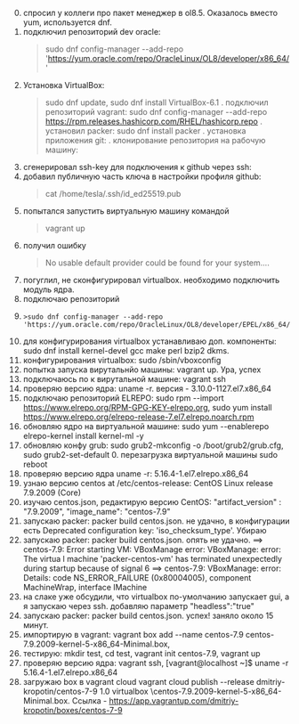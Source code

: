 0. спросил у коллеги про пакет менеджер в ol8.5. Оказалось вместо yum, используется dnf.
1. подключил репозиторий dev oracle: 
	>sudo dnf config-manager --add-repo 'https://yum.oracle.com/repo/OracleLinux/OL8/developer/x86_64/'
2. Установка VirtualBox: 
 	>sudo dnf update, sudo dnf install VirtualBox-6.1
. подключил репозиторий vagrant: 
	 >sudo dnf config-manager --add-repo https://rpm.releases.hashicorp.com/RHEL/hashicorp.repo
. установил packer: 
	 >sudo dnf install packer
. установка приложения git: 
. клонирование репозитория на рабочую машину: 
17. сгенерировал ssh-key для подключения к github через ssh: 
18. добавил публичную часть ключа в настройки профиля github: 
	>cat /home/tesla/.ssh/id_ed25519.pub
21. попытался запустить виртуальную машину командой 
	>vagrant up
23. получил ошибку 
 	>No usable default provider could be found for your system.... 
25. погуглил, не сконфигурировал virtualbox. необходимо подключить модуль ядра. 
26. подключаю репозиторий 
27. 	>sudo dnf config-manager --add-repo 'https://yum.oracle.com/repo/OracleLinux/OL8/developer/EPEL/x86_64/'
28. для конфигурирования virtualbox устанавливаю доп. компоненты: sudo dnf install kernel-devel gcc make perl bzip2 dkms. 
29. конфигурирования virtualbox: sudo /sbin/vboxconfig
30. попытка запуска вирутальнйо машины: vagrant up. Ура, успех
31. подключаюсь по к вирутальной машине: vagrant ssh
32. проверяю версию ядра: uname -r. версия - 3.10.0-1127.el7.x86_64
33. подключаю репозиторий ELREPO: sudo rpm --import https://www.elrepo.org/RPM-GPG-KEY-elrepo.org, sudo yum install https://www.elrepo.org/elrepo-release-7.el7.elrepo.noarch.rpm
34. обновляю ядро на виртуальной машине: sudo yum --enablerepo elrepo-kernel install kernel-ml -y
35. обновляю конфу grub: sudo grub2-mkconfig -o /boot/grub2/grub.cfg, sudo grub2-set-default 0. перезагрузка виртуальной машины sudo reboot
36. проверяю версию ядра uname -r: 5.16.4-1.el7.elrepo.x86_64
37. узнаю версию centos at /etc/centos-release: CentOS Linux release 7.9.2009 (Core)
38. изучаю centos.json, редактирую версию CentOS: "artifact_version" : "7.9.2009", 	"image_name": "centos-7.9"
39. запускаю packer: packer build centos.json. не удачно, в конфигурации есть Deprecated configuration key: 'iso_checksum_type'. Убираю
40. запускаю packer: packer build centos.json. опять не удачно. 
	==> centos-7.9: Error starting VM: VBoxManage error: VBoxManage: error: The virtua
	l machine 'packer-centos-vm' has terminated unexpectedly during startup because of signal 6
	==> centos-7.9: VBoxManage: error: Details: code NS_ERROR_FAILURE (0x80004005), component MachineWrap, interface IMachine
24. на слаке уже обсудили, что virtualbox по-умолчанию запускает gui, а я запускаю через ssh. добавляю параметр "headless":"true"
25. запускаю packer: packer build centos.json. успех! заняло около 15 минут.
26. импортирую в vagrant: vagrant box add --name centos-7.9 centos-7.9.2009-kernel-5-x86_64-Minimal.box, 
27. тестирую: mkdir test, cd test, vagrant init centos-7.9, vagrant up
28. проверяю версию ядра: vagrant ssh, 
	[vagrant@localhost ~]$ uname -r
	5.16.4-1.el7.elrepo.x86_64
29. загружаю box в vagrant cloud vagrant cloud publish --release dmitriy-kropotin/centos-7-9 1.0 virtualbox \centos-7.9.2009-kernel-5-x86_64-Minimal.box. Ссылка - https://app.vagrantup.com/dmitriy-kropotin/boxes/centos-7-9
